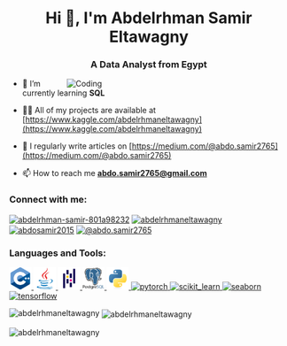 <h1 align="center">Hi 👋, I'm Abdelrhman Samir Eltawagny</h1>
<h3 align="center">A Data Analyst from Egypt</h3>
<img align="right" alt="Coding" width="400" src="https://cdn.dribbble.com/users/1118376/screenshots/3604186/media/7747207a1ef35cbe3f79a6cdf03d863f.gif">

- 🌱 I’m currently learning **SQL**

- 👨‍💻 All of my projects are available at [https://www.kaggle.com/abdelrhmaneltawagny](https://www.kaggle.com/abdelrhmaneltawagny)

- 📝 I regularly write articles on [https://medium.com/@abdo.samir2765](https://medium.com/@abdo.samir2765)

- 📫 How to reach me **abdo.samir2765@gmail.com**

<h3 align="left">Connect with me:</h3>
<p align="left">
<a href="https://linkedin.com/in/abdelrhman-samir-801a98232" target="blank"><img align="center" src="https://raw.githubusercontent.com/rahuldkjain/github-profile-readme-generator/master/src/images/icons/Social/linked-in-alt.svg" alt="abdelrhman-samir-801a98232" height="30" width="40" /></a>
<a href="https://kaggle.com/abdelrhmaneltawagny" target="blank"><img align="center" src="https://raw.githubusercontent.com/rahuldkjain/github-profile-readme-generator/master/src/images/icons/Social/kaggle.svg" alt="abdelrhmaneltawagny" height="30" width="40" /></a>
<a href="https://fb.com/abdosamir2015" target="blank"><img align="center" src="https://raw.githubusercontent.com/rahuldkjain/github-profile-readme-generator/master/src/images/icons/Social/facebook.svg" alt="abdosamir2015" height="30" width="40" /></a>
<a href="https://medium.com/@abdo.samir2765" target="blank"><img align="center" src="https://raw.githubusercontent.com/rahuldkjain/github-profile-readme-generator/master/src/images/icons/Social/medium.svg" alt="@abdo.samir2765" height="30" width="40" /></a>
</p>

<h3 align="left">Languages and Tools:</h3>
<p align="left"> <a href="https://www.w3schools.com/cpp/" target="_blank" rel="noreferrer"> <img src="https://raw.githubusercontent.com/devicons/devicon/master/icons/cplusplus/cplusplus-original.svg" alt="cplusplus" width="40" height="40"/> </a> <a href="https://www.java.com" target="_blank" rel="noreferrer"> <img src="https://raw.githubusercontent.com/devicons/devicon/master/icons/java/java-original.svg" alt="java" width="40" height="40"/> </a> <a href="https://pandas.pydata.org/" target="_blank" rel="noreferrer"> <img src="https://raw.githubusercontent.com/devicons/devicon/2ae2a900d2f041da66e950e4d48052658d850630/icons/pandas/pandas-original.svg" alt="pandas" width="40" height="40"/> </a> <a href="https://www.postgresql.org" target="_blank" rel="noreferrer"> <img src="https://raw.githubusercontent.com/devicons/devicon/master/icons/postgresql/postgresql-original-wordmark.svg" alt="postgresql" width="40" height="40"/> </a> <a href="https://www.python.org" target="_blank" rel="noreferrer"> <img src="https://raw.githubusercontent.com/devicons/devicon/master/icons/python/python-original.svg" alt="python" width="40" height="40"/> </a> <a href="https://pytorch.org/" target="_blank" rel="noreferrer"> <img src="https://www.vectorlogo.zone/logos/pytorch/pytorch-icon.svg" alt="pytorch" width="40" height="40"/> </a> <a href="https://scikit-learn.org/" target="_blank" rel="noreferrer"> <img src="https://upload.wikimedia.org/wikipedia/commons/0/05/Scikit_learn_logo_small.svg" alt="scikit_learn" width="40" height="40"/> </a> <a href="https://seaborn.pydata.org/" target="_blank" rel="noreferrer"> <img src="https://seaborn.pydata.org/_images/logo-mark-lightbg.svg" alt="seaborn" width="40" height="40"/> </a> <a href="https://www.tensorflow.org" target="_blank" rel="noreferrer"> <img src="https://www.vectorlogo.zone/logos/tensorflow/tensorflow-icon.svg" alt="tensorflow" width="40" height="40"/> </a> </p>

<p><img align="left" src="https://github-readme-stats.vercel.app/api/top-langs?username=abdelrhmaneltawagny&show_icons=true&locale=en&layout=compact" alt="abdelrhmaneltawagny" /></p>

<p>&nbsp;<img align="center" src="https://github-readme-stats.vercel.app/api?username=abdelrhmaneltawagny&show_icons=true&locale=en" alt="abdelrhmaneltawagny" /></p>

<p><img align="center" src="https://github-readme-streak-stats.herokuapp.com/?user=abdelrhmaneltawagny&" alt="abdelrhmaneltawagny" /></p>

